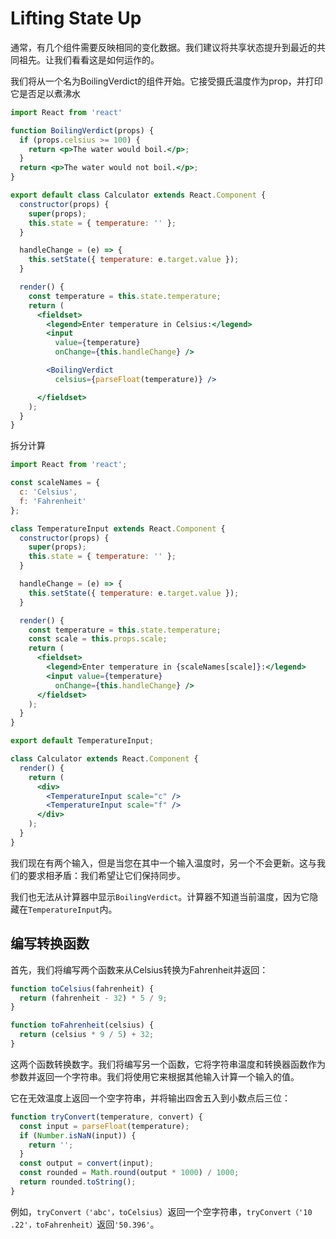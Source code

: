 # Lifting State Up

通常，有几个组件需要反映相同的变化数据。我们建议将共享状态提升到最近的共同祖先。让我们看看这是如何运作的。

我们将从一个名为BoilingVerdict的组件开始。它接受摄氏温度作为prop，并打印它是否足以煮沸水

```jsx
import React from 'react'

function BoilingVerdict(props) {
  if (props.celsius >= 100) {
    return <p>The water would boil.</p>;
  }
  return <p>The water would not boil.</p>;
}

export default class Calculator extends React.Component {
  constructor(props) {
    super(props);
    this.state = { temperature: '' };
  }

  handleChange = (e) => {
    this.setState({ temperature: e.target.value });
  }

  render() {
    const temperature = this.state.temperature;
    return (
      <fieldset>
        <legend>Enter temperature in Celsius:</legend>
        <input
          value={temperature}
          onChange={this.handleChange} />

        <BoilingVerdict
          celsius={parseFloat(temperature)} />

      </fieldset>
    );
  }
}
```

拆分计算

```jsx
import React from 'react';

const scaleNames = {
  c: 'Celsius',
  f: 'Fahrenheit'
};

class TemperatureInput extends React.Component {
  constructor(props) {
    super(props);
    this.state = { temperature: '' };
  }

  handleChange = (e) => {
    this.setState({ temperature: e.target.value });
  }

  render() {
    const temperature = this.state.temperature;
    const scale = this.props.scale;
    return (
      <fieldset>
        <legend>Enter temperature in {scaleNames[scale]}:</legend>
        <input value={temperature}
          onChange={this.handleChange} />
      </fieldset>
    );
  }
}

export default TemperatureInput;
```

```jsx
class Calculator extends React.Component {
  render() {
    return (
      <div>
        <TemperatureInput scale="c" />
        <TemperatureInput scale="f" />
      </div>
    );
  }
}
```

我们现在有两个输入，但是当您在其中一个输入温度时，另一个不会更新。这与我们的要求相矛盾：我们希望让它们保持同步。

我们也无法从计算器中显示`BoilingVerdict`。计算器不知道当前温度，因为它隐藏在`TemperatureInput`内。

## 编写转换函数

首先，我们将编写两个函数来从Celsius转换为Fahrenheit并返回：

```js
function toCelsius(fahrenheit) {
  return (fahrenheit - 32) * 5 / 9;
}

function toFahrenheit(celsius) {
  return (celsius * 9 / 5) + 32;
}
```

这两个函数转换数字。我们将编写另一个函数，它将字符串温度和转换器函数作为参数并返回一个字符串。我们将使用它来根据其他输入计算一个输入的值。

它在无效温度上返回一个空字符串，并将输出四舍五入到小数点后三位：

```js
function tryConvert(temperature, convert) {
  const input = parseFloat(temperature);
  if (Number.isNaN(input)) {
    return '';
  }
  const output = convert(input);
  const rounded = Math.round(output * 1000) / 1000;
  return rounded.toString();
}
```

例如，`tryConvert（'abc'，toCelsius`）返回一个空字符串，`tryConvert（'10 .22'，toFahrenheit）`返回`'50.396'`。
